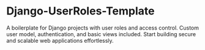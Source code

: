 # Django-UserRoles-Template
A boilerplate for Django projects with user roles and access control. Custom user model, authentication, and basic views included. Start building secure and scalable web applications effortlessly.
